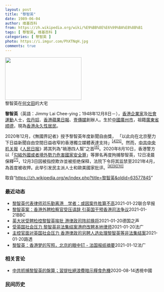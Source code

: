 ```yaml
---
layout: post
title: "黎智英"
date: 1989-06-04
author: 维基百科
from: https://zh.wikipedia.org/wiki/%E9%BB%8E%E6%99%BA%E8%8B%B1
tags: [ 黎智英, 维基百科 ]
categories: [ 黎智英 ]
photo: https://i.imgur.com/PhXTNqH.jpg
comments: true
---
```

<div class="mw-parser-output"><div id="noteTA-3146cf78" class="noteTA"><div class="noteTA-group"><div data-noteta-group-source="module" data-noteta-group="IT"></div></div><div class="noteTA-local"><div data-noteta-code="zh:巧克力; zh-tw:巧克力; zh-hk:朱古力; zh-cn:巧克力;"></div><div data-noteta-code="zh-tw:黑道; zh-hk:黑社會; zh-cn:黑社会;"></div><div data-noteta-code="zh-tw:飯店; zh-hk:酒店; zh-cn:饭店;"></div><div data-noteta-code="zh-tw:伍佛維茲; zh-hk:沃夫維茲 ;zh-cn:沃尔福威茨;"></div></div></div>

<div class="thumb tright"><div class="thumbinner" style="width:252px;"><a href="/wiki/File:Jimmy_Lai_Chee-ying_home_in_Ho_Man_Tin_20200418.png" class="image"><img alt="" src="//upload.wikimedia.org/wikipedia/commons/thumb/9/9f/Jimmy_Lai_Chee-ying_home_in_Ho_Man_Tin_20200418.png/250px-Jimmy_Lai_Chee-ying_home_in_Ho_Man_Tin_20200418.png" decoding="async" width="250" height="140" class="thumbimage" srcset="//upload.wikimedia.org/wikipedia/commons/thumb/9/9f/Jimmy_Lai_Chee-ying_home_in_Ho_Man_Tin_20200418.png/375px-Jimmy_Lai_Chee-ying_home_in_Ho_Man_Tin_20200418.png 1.5x, //upload.wikimedia.org/wikipedia/commons/thumb/9/9f/Jimmy_Lai_Chee-ying_home_in_Ho_Man_Tin_20200418.png/500px-Jimmy_Lai_Chee-ying_home_in_Ho_Man_Tin_20200418.png 2x" data-file-width="861" data-file-height="481"></a>  <div class="thumbcaption"><div class="magnify"><a href="/wiki/File:Jimmy_Lai_Chee-ying_home_in_Ho_Man_Tin_20200418.png" class="internal" title="放大"></a></div>黎智英在<a href="/wiki/%E4%BD%95%E6%96%87%E7%94%B0" title="何文田">何文田</a>的大宅</div></div></div>
<p><b>黎智英</b>（英語：<span lang="en">Jimmy Lai Chee-ying</span>；1948年12月8日<span class="useeditintro" title="Template:BLP editintro">－</span>），<a href="/wiki/%E9%A6%99%E6%B8%AF" title="香港">香港</a><a href="/wiki/%E4%BC%81%E4%B8%9A%E5%AE%B6" title="企业家">企業家</a>及<a href="/wiki/%E7%A4%BE%E6%9C%83%E9%81%8B%E5%8B%95" title="社會運動">社會運動</a>人士，<a href="/wiki/%E4%BD%90%E4%B8%B9%E5%A5%B4" title="佐丹奴">佐丹奴</a>、<a href="/wiki/%E8%98%8B%E6%9E%9C%E6%97%A5%E5%A0%B1_(%E9%A6%99%E6%B8%AF)" title="蘋果日報 (香港)">香港蘋果日報</a>、<a href="/wiki/%E5%A3%B9%E5%82%B3%E5%AA%92" title="壹傳媒">壹傳媒</a>創辦人。生於<a href="/wiki/%E4%B8%AD%E8%8F%AF%E6%B0%91%E5%9C%8B_(%E5%A4%A7%E9%99%B8%E6%99%82%E6%9C%9F)" class="mw-redirect" title="中華民國 (大陸時期)">中國</a><a href="/wiki/%E5%BB%A3%E5%B7%9E%E5%B8%82_(%E4%B8%AD%E8%8F%AF%E6%B0%91%E5%9C%8B)" title="廣州市 (中華民國)">廣州市</a>，祖籍<a href="/wiki/%E5%BB%A3%E6%9D%B1%E7%9C%81_(%E4%B8%AD%E8%8F%AF%E6%B0%91%E5%9C%8B)" title="廣東省 (中華民國)">廣東省</a><a href="/wiki/%E9%A1%BA%E5%BE%B7" class="mw-redirect" title="顺德">顺德</a>，現為<a href="/wiki/%E9%A6%99%E6%B8%AF%E5%B1%85%E6%B0%91#永久性居民" title="香港居民">香港永久性居民</a>。
</p><p>2020年12月，《無國界記者》授予黎智英年度新聞自由獎， 「以此向在北京壓力下日益新聞自由空間日益收窄的香港獨立媒體表達支持」<sup id="cite_ref-6" class="reference"><a href="#cite_note-6">[4]</a></sup><sup id="cite_ref-7" class="reference"><a href="#cite_note-7">[5]</a></sup>。然而，<a href="/wiki/%E4%B8%AD%E5%85%B1%E4%B8%AD%E5%A4%AE%E6%9C%BA%E5%85%B3%E6%8A%A5" title="中共中央机关报">中共中央机关报</a>《<a href="/wiki/%E4%BA%BA%E6%B0%91%E6%97%A5%E6%8A%A5" title="人民日报">人民日报</a>》將其列為“禍港四人幫”之首<sup id="cite_ref-8" class="reference"><a href="#cite_note-8">[6]</a></sup>。2020年8月10日，香港警方以「<a href="/wiki/%E4%B8%AD%E8%8F%AF%E4%BA%BA%E6%B0%91%E5%85%B1%E5%92%8C%E5%9C%8B%E9%A6%99%E6%B8%AF%E7%89%B9%E5%88%A5%E8%A1%8C%E6%94%BF%E5%8D%80%E7%B6%AD%E8%AD%B7%E5%9C%8B%E5%AE%B6%E5%AE%89%E5%85%A8%E6%B3%95" title="中華人民共和國香港特別行政區維護國家安全法">勾結外國或者境外勢力危害國家安全罪</a>」等罪名再度拘捕黎智英，12日凌晨保釋<sup id="cite_ref-9" class="reference"><a href="#cite_note-9">[7]</a></sup>，12月3日因被指控欺诈並被拒绝保释，法院下令将其监禁至2021年4月，為首度被收押。此举引发民主派人士和歐美國家批评。<sup id="cite_ref-10" class="reference"><a href="#cite_note-10">[8]</a></sup><sup id="cite_ref-11" class="reference"><a href="#cite_note-11">[9]</a></sup><sup id="cite_ref-over100_12-0" class="reference"><a href="#cite_note-over100-12">[10]</a></sup>
</p>
</div><noscript><img src="//zh.wikipedia.org/wiki/Special:CentralAutoLogin/start?type=1x1" alt="" title="" width="1" height="1" style="border: none; position: absolute;"></noscript>
<div class="printfooter">取自“<a dir="ltr" href="https://zh.wikipedia.org/w/index.php?title=黎智英&amp;oldid=63577845">https://zh.wikipedia.org/w/index.php?title=黎智英&amp;oldid=63577845</a>”</div><div id="recent-news"><h3>最近动态</h3><ul><li><a href="https://nodebe4.github.io/waimei/2021-01-22/%E9%BB%8E%E6%99%BA%E8%8B%B1%E4%BB%A3%E8%A1%A8%E5%BE%8B%E5%B8%88%E9%82%93%E4%B9%90%E5%8B%A4%E7%A6%BB%E6%B8%AF-%E5%AD%A6%E8%80%85-%E6%88%96%E5%9B%A0%E6%A1%88%E4%BB%B6%E8%83%9C%E7%AE%97%E4%B8%8D%E9%AB%98" title="黎智英代表律师邓乐勤离港　学者：或因案件胜算不高—— 经常代表黎智英的资深大律师邓乐勤（Peter Duncan）据传已于本月初离开香港，不会参与2月1日终审法院有关黎智英保释的审讯。有学者认为...">黎智英代表律师邓乐勤离港　学者：或因案件胜算不高</a><time>2021-01-22</time><a class="tag">联合早报</a></li>
<li><a href="https://nodebe4.github.io/waimei/2021-01-21/%E9%BB%8E%E6%99%BA%E8%8B%B1%E6%A1%88-%E9%A6%99%E6%B8%AF%E5%A4%96%E8%81%98%E6%A3%80%E5%AF%9F%E5%AE%98%E5%8F%97%E5%8E%8B%E8%AF%B7%E8%BE%9E-%E5%BC%95%E8%8B%B1%E5%9B%BD%E5%B9%B2%E9%A2%84%E9%A6%99%E6%B8%AF%E5%8F%B8%E6%B3%95%E4%BA%89%E8%AE%AE" title="黎智英案：香港外聘检察官受压请辞 引英国干预香港司法争议—— 黎智英案：香港外聘检察官受压请辞 引英国干预香港司法争议 1 小时前 香港当局早前计划聘请英国律师大卫·佩里（David Perry...">黎智英案：香港外聘检察官受压请辞 引英国干预香港司法争议</a><time>2021-01-21</time><a class="tag">BBC</a></li>
<li><a href="https://nodebe4.github.io/waimei/2021-01-20/%E8%8B%B1%E5%A4%A7%E7%8A%B6%E5%8F%97%E8%81%98%E6%A3%80%E6%8E%A7%E9%BB%8E%E6%99%BA%E8%8B%B1%E6%8C%A8%E6%89%B9-%E6%B8%AF%E5%BE%8B%E6%94%BF%E5%8F%B8%E9%98%B5%E5%89%8D%E6%8D%A2%E5%B0%86" title="英大状受聘检控黎智英挨批 港律政司阵前换将—— Phoebe Kong2021-01-20T12:18:18.216Z David Perry过去曾获律政司委聘，到香港担任多宗瞩目案件的主控官 ...">英大状受聘检控黎智英挨批  港律政司阵前换将</a><time>2021-01-20</time><a class="tag">德国之声</a></li>
<li><a href="https://nodebe4.github.io/waimei/2021-01-20/%E5%8F%97%E8%8B%B1%E5%9B%BD%E7%A4%BE%E4%BC%9A%E5%8E%8B%E5%8A%9B-%E9%BB%8E%E6%99%BA%E8%8B%B1%E9%9D%9E%E6%B3%95%E9%9B%86%E7%BB%93%E6%A1%88%E6%B8%AF%E5%BA%9C%E6%94%B9%E8%81%98%E6%9C%AC%E5%9C%B0%E5%BE%8B%E5%B8%88" title="受英国社会压力 黎智英非法集结案港府改聘本地律师—— 20/01/2021 - 12:04 英国御用大律师佩里（David Perry）此前获港府律政司委聘，就香港壹传媒创办人黎智英、民主党创党...">受英国社会压力 黎智英非法集结案港府改聘本地律师</a><time>2021-01-20</time><a class="tag">法广</a></li>
<li><a href="https://nodebe4.github.io/waimei/2021-01-20/%E4%B8%BB%E6%8E%A7%E5%AE%98%E9%9D%A2%E5%AF%B9%E8%8B%B1%E5%9B%BD%E7%A4%BE%E4%BC%9A%E5%8E%8B%E5%8A%9B-%E9%A6%99%E6%B8%AF%E5%BE%8B%E6%94%BF%E5%8F%B8%E5%8F%A6%E8%81%98%E4%BA%BA%E9%80%89%E5%A4%84%E7%90%86%E9%BB%8E%E6%99%BA%E8%8B%B1%E7%AD%89%E9%9D%9E%E6%B3%95%E9%9B%86%E7%BB%93%E6%A1%88" title="主控官面对英国社会压力 香港律政司另聘人选处理黎智英等非法集结案—— 2021-01-20T07:11:19Z 路透香港1月20日 - 著名英国御用大律师David Perry此前再获香港律政司...">主控官面对英国社会压力 香港律政司另聘人选处理黎智英等非法集结案</a><time>2021-01-20</time><a class="tag">路透</a></li>
<li><a href="https://nodebe4.github.io/waimei/2021-01-12/%E9%BB%8E%E6%99%BA%E8%8B%B1-%E9%A6%99%E6%B8%AF%E6%A2%A6%E7%9A%84%E5%86%99%E7%85%A7-%E5%8C%97%E4%BA%AC%E7%9A%84%E7%9C%BC%E4%B8%AD%E9%92%89-%E6%B3%95%E5%9B%BD%E6%8A%A5%E7%BA%B8%E6%91%98%E8%A6%81" title="黎智英：香港梦的写照，北京的眼中钉 - 法国报纸摘要—— 12/01/2021 - 15:04 社交媒体平台近日加紧采取措施，封锁拒绝承认选举结果的美国卸任总统特朗普的账户，引发舆论哗然。12日...">黎智英：香港梦的写照，北京的眼中钉 - 法国报纸摘要</a><time>2021-01-12</time><a class="tag">法广</a></li>
</ul></div><div id="open-opinion"><h3>相关言论</h3><ul><li><a href="https://nodebe4.github.io/opinion/2020-08-14/%E4%B8%AD%E5%85%B1%E6%8A%93%E6%8D%95%E9%BB%8E%E6%99%BA%E8%8B%B1%E7%9A%84%E7%9B%A4%E7%AE%97-%E7%BF%92%E6%8F%90%E6%9D%9C%E7%B5%95%E6%B5%AA%E8%B2%BB%E6%9A%97%E7%A4%BA%E7%B3%A7%E9%A3%9F%E5%8D%B1%E6%A9%9F/" title="透視中國">中共抓捕黎智英的盤算；習提杜絕浪費暗示糧食危機</a><time>2020-08-14</time><a class="tag">透視中國</a></li>
</ul></div><div id="mjls-record"><h3>民间历史</h3><ul></ul></div>